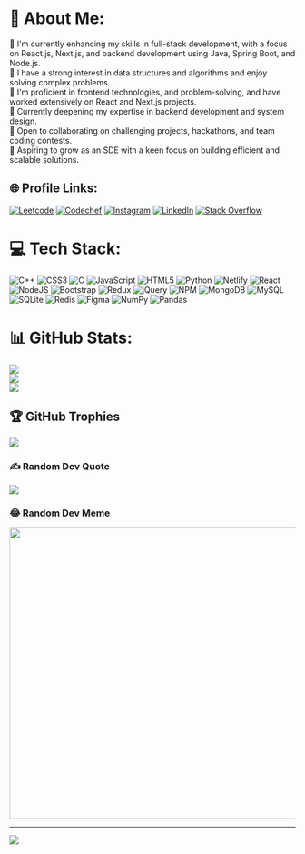 # 💫 About Me:
🔭 I'm currently enhancing my skills in full-stack development, with a focus on React.js, Next.js, and backend development using Java, Spring Boot, and Node.js.<br>🤩 I have a strong interest in data structures and algorithms and enjoy solving complex problems.<br>💪 I'm proficient in frontend technologies, and problem-solving, and have worked extensively on React and Next.js projects.<br>🌱 Currently deepening my expertise in backend development and system design.<br>🤝 Open to collaborating on challenging projects, hackathons, and team coding contests.<br>🚀 Aspiring to grow as an SDE with a keen focus on building efficient and scalable solutions.


## 🌐 Profile Links:
[![Leetcode](https://cp-logo.vercel.app/leetcode/adityamane711?logo=true)](https://leetcode.com/adityamane711)
[![Codechef](https://cp-logo.vercel.app/codechef/adistar711?logo=true)](https://www.codechef.com/users/adistar711)
[![Instagram](https://img.shields.io/badge/Instagram-%23E4405F.svg?logo=Instagram&logoColor=white)](https://instagram.com/adityamane187) 
[![LinkedIn](https://img.shields.io/badge/LinkedIn-%230077B5.svg?logo=linkedin&logoColor=white)](https://www.linkedin.com/in/aditya-mane-048157203/) 
[![Stack Overflow](https://img.shields.io/badge/-Stackoverflow-FE7A16?logo=stack-overflow&logoColor=white)](https://stackoverflow.com/users/18705295/aditya-mane) 

# 💻 Tech Stack:
![C++](https://img.shields.io/badge/c++-%2300599C.svg?style=for-the-badge&logo=c%2B%2B&logoColor=white) ![CSS3](https://img.shields.io/badge/css3-%231572B6.svg?style=for-the-badge&logo=css3&logoColor=white) ![C](https://img.shields.io/badge/c-%2300599C.svg?style=for-the-badge&logo=c&logoColor=white)  ![JavaScript](https://img.shields.io/badge/javascript-%23323330.svg?style=for-the-badge&logo=javascript&logoColor=%23F7DF1E) ![HTML5](https://img.shields.io/badge/html5-%23E34F26.svg?style=for-the-badge&logo=html5&logoColor=white)  ![Python](https://img.shields.io/badge/python-3670A0?style=for-the-badge&logo=python&logoColor=ffdd54)  ![Netlify](https://img.shields.io/badge/netlify-%23000000.svg?style=for-the-badge&logo=netlify&logoColor=#00C7B7) ![React](https://img.shields.io/badge/react-%2320232a.svg?style=for-the-badge&logo=react&logoColor=%2361DAFB) ![NodeJS](https://img.shields.io/badge/node.js-6DA55F?style=for-the-badge&logo=node.js&logoColor=white) ![Bootstrap](https://img.shields.io/badge/bootstrap-%23563D7C.svg?style=for-the-badge&logo=bootstrap&logoColor=white)   ![Redux](https://img.shields.io/badge/redux-%23593d88.svg?style=for-the-badge&logo=redux&logoColor=white) ![jQuery](https://img.shields.io/badge/jquery-%230769AD.svg?style=for-the-badge&logo=jquery&logoColor=white) ![NPM](https://img.shields.io/badge/NPM-%23000000.svg?style=for-the-badge&logo=npm&logoColor=white) ![MongoDB](https://img.shields.io/badge/MongoDB-%234ea94b.svg?style=for-the-badge&logo=mongodb&logoColor=white) ![MySQL](https://img.shields.io/badge/mysql-%2300f.svg?style=for-the-badge&logo=mysql&logoColor=white) ![SQLite](https://img.shields.io/badge/sqlite-%2307405e.svg?style=for-the-badge&logo=sqlite&logoColor=white) ![Redis](https://img.shields.io/badge/redis-%23DD0031.svg?style=for-the-badge&logo=redis&logoColor=white) 	![Figma](https://img.shields.io/badge/figma-%23F24E1E.svg?style=for-the-badge&logo=figma&logoColor=white) ![NumPy](https://img.shields.io/badge/numpy-%23013243.svg?style=for-the-badge&logo=numpy&logoColor=white) ![Pandas](https://img.shields.io/badge/pandas-%23150458.svg?style=for-the-badge&logo=pandas&logoColor=white) 
# 📊 GitHub Stats:
![](https://github-readme-stats.vercel.app/api?username=aditya711-code&theme=dark&hide_border=false&include_all_commits=true&count_private=true)<br/>
![](https://github-readme-streak-stats.herokuapp.com/?user=aditya711-code&theme=dark&hide_border=false)<br/>
![](https://github-readme-stats.vercel.app/api/top-langs/?username=aditya711-code&theme=dark&hide_border=false&include_all_commits=true&count_private=true&layout=compact)

## 🏆 GitHub Trophies
![](https://github-profile-trophy.vercel.app/?username=aditya711-code)

### ✍️ Random Dev Quote
![](https://quotes-github-readme.vercel.app/api?type=horizontal&theme=radical)

### 😂 Random Dev Meme
<img src="https://devhumor.com/content/uploads/images/March2022/repetitive_task.jpg" width="512px"/>

---
[![](https://visitcount.itsvg.in/api?id=JoKeR-VIKING&icon=0&color=3)](https://visitcount.itsvg.in)

<!-- Proudly created with GPRM ( https://gprm.itsvg.in ) -->
